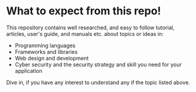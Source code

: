 # What to expect from this repo!
This repository contains well researched, and easy to follow tutorial, articles, user's guide, and manuals etc. about topics or ideas in:
<ul>
<li>Programming languages</li>
<li>Frameworks and libraries </li>
<li>Web design and development</li>
<li> Cyber security and the security strategy and skill you need for your application</li>
</ul>
 Dive in, if you have any interest to understand any if the topic listed above. 
